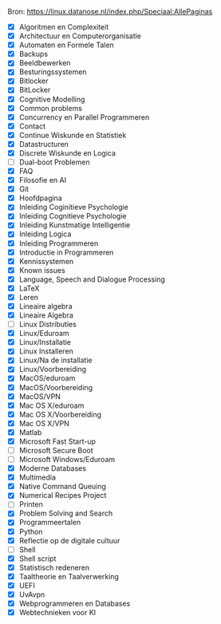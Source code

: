 Bron: https://linux.datanose.nl/index.php/Speciaal:AllePaginas

- [x] Algoritmen en Complexiteit
- [x] Architectuur en Computerorganisatie
- [x] Automaten en Formele Talen
- [x] Backups
- [x] Beeldbewerken
- [x] Besturingssystemen
- [x] Bitlocker
- [x] BitLocker
- [x] Cognitive Modelling
- [x] Common problems
- [x] Concurrency en Parallel Programmeren
- [x] Contact
- [x] Continue Wiskunde en Statistiek
- [x] Datastructuren
- [x] Discrete Wiskunde en Logica
- [ ] Dual-boot Problemen
- [x] FAQ
- [x] Filosofie en AI
- [x] Git
- [x] Hoofdpagina
- [x] Inleiding Coginitieve Psychologie
- [x] Inleiding Cognitieve Psychologie
- [x] Inleiding Kunstmatige Intelligentie
- [x] Inleiding Logica
- [x] Inleiding Programmeren
- [x] Introductie in Programmeren
- [x] Kennissystemen
- [x] Known issues
- [x] Language, Speech and Dialogue Processing
- [x] LaTeX
- [x] Leren
- [x] Lineaire algebra
- [x] Lineaire Algebra
- [ ] Linux Distributies
- [x] Linux/Eduroam
- [x] Linux/Installatie
- [x] Linux Installeren
- [x] Linux/Na de installatie
- [x] Linux/Voorbereiding
- [x] MacOS/eduroam
- [x] MacOS/Voorbereiding
- [x] MacOS/VPN
- [x] Mac OS X/eduroam
- [x] Mac OS X/Voorbereiding
- [x] Mac OS X/VPN
- [x] Matlab
- [x] Microsoft Fast Start-up
- [ ] Microsoft Secure Boot
- [ ] Microsoft Windows/Eduroam
- [x] Moderne Databases
- [x] Multimedia
- [x] Native Command Queuing
- [x] Numerical Recipes Project
- [ ] Printen
- [x] Problem Solving and Search
- [x] Programmeertalen
- [x] Python
- [x] Reflectie op de digitale cultuur
- [ ] Shell
- [x] Shell script
- [x] Statistisch redeneren
- [x] Taaltheorie en Taalverwerking
- [x] UEFI
- [x] UvAvpn
- [x] Webprogrammeren en Databases
- [x] Webtechnieken voor KI
